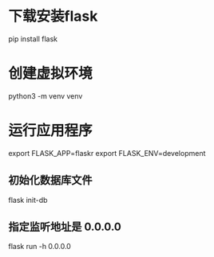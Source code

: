 # 下载安装flask
pip install flask
# 创建虚拟环境
python3 -m venv venv
# 运行应用程序
export FLASK_APP=flaskr
export FLASK_ENV=development
## 初始化数据库文件
flask init-db
## 指定监听地址是 0.0.0.0
flask run -h 0.0.0.0

